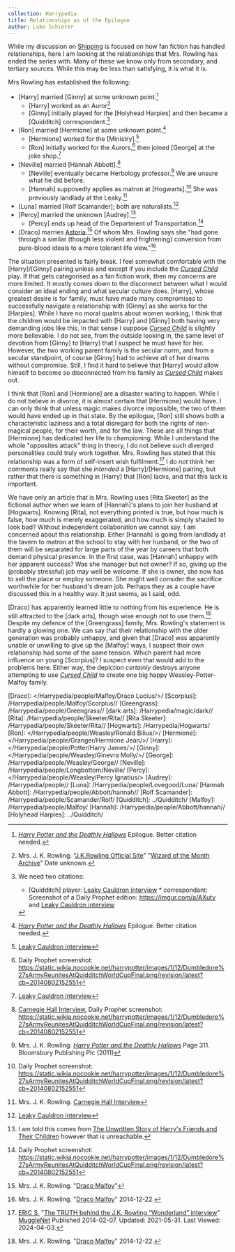 ```yaml
---
collection: Harrypedia
title: Relationships as of the Epilogue
author: Luke Schierer
---
```


While my discussion on [Shipping] is focused on how fan fiction has
handled relationships, here I am looking at the relationships that
Mrs. Rowling has ended the series with. Many of these we know only
from secondary, and tertiary sources. While this may be less than
satisfying, it is what it is.

Mrs Rowling has established the following:

- [Harry] married [Ginny] at some unknown point.[^HPGW]
  - [Harry] worked as an Auror[^HPJob]
  - [Ginny] initially played for the [Holyhead Harpies]
    and then became a [Quidditch] correspondent.[^GWJob]
- [Ron] married [Hermione] at some unknown point.[^RWHG]
  - [Hermione] worked for the [Ministry].[^HGJob]
  - [Ron] initially worked for the Aurors,[^RWJ1] then
    joined [George] at the joke shop.[^RWJob]
- [Neville] married [Hannah Abbott].[^NLHA]
  - [Neville] eventually became Herbology professor.[^NLJob] We are
    unsure what he did before.
  - [Hannah] supposedly applies as matron at [Hogwarts].[^HAJ2]
    She was previously landlady at the Leaky.[^HAJ1]
- [Luna] married [Rolf Scamander]; both are naturalists.[^LSRS]
- [Percy] married the unknown [Audrey].[^PWA]
  - [Percy] ends up head of the Department of Transportation.[^PWJob]
- [Draco] marries [Astoria].[^DMAG] Of whom Mrs. Rowling says she
  "had gone through a similar (though less violent and frightening)
  conversion from pure-blood ideals to a more tolerant life view."[^AG]

The situation presented is fairly bleak. I feel somewhat comfortable
with the [Harry]/[Ginny] pairing unless and except if you include the
_[Cursed Child]_ play. If that gets categorised as a fan fiction
work, then my concerns are more limited. It mostly comes down to the
disconnect between what I would consider an ideal ending and what
secular culture does. [Harry], whose greatest desire is for family,
must have made many compromises to successfully navigate a
relationship with [Ginny] as she works for the [Harpies]. While I
have no moral qualms about women working, I think that the children
would be impacted with [Harry] and [Ginny] both having very demanding
jobs like this. In that sense I suppose _[Cursed Child]_ is slightly
more believable. I do not see, from the outside looking in, the same
level of devotion from [Ginny] to [Harry] that I suspect he must have
for her. However, the two working parent family is the secular norm,
and from a secular standpoint, of course [Ginny] had to achieve _all_
of her dreams without compromise. Still, I find it hard to believe
that [Harry] would allow himself to become so disconnected from his
family as _[Cursed Child]_ makes out.

I think that [Ron] and [Hermione] are a disaster waiting to happen.
While I do not believe in divorce, it is almost certain that
[Hermione] would have. I can only think that unless magic makes
divorce impossible, the two of them would have ended up in that state.
By the epilogue, [Ron] still shows both a characteristic laziness and
a total disregard for both the rights of non-magical people, for their
worth, and for the law. These are all things that [Hermione] has
dedicated her life to championing. While I understand the whole
"opposites attack" thing in theory, I do not believe such diverged
personalities could truly work together. Mrs. Rowling has stated that this relationship was a form of self-insert wish fulfilment.[^240403-1] I do
_not_ think her comments really say that she _intended_ a [Harry]/[Hermione]
pairing, but rather that there is something in [Harry] that [Ron] lacks, and that this lack is important.

We have only an article that is Mrs. Rowling uses [Rita Skeeter] as
the fictional author when we learn of [Hannah]'s plans to join her
husband at [Hogwarts]. Knowing [Rita], not everything printed is
true, but how much is false, how much is merely exaggerated, and how
much is simply shaded to look bad? Without independent collaboration
we cannot say. I am concerned about this relationship. Either
[Hannah] is going from landlady at the tavern to matron at the school
to stay with her husband, or the two of them will be separated for
large parts of the year by careers that both demand physical presence.
In the first case, was [Hannah] unhappy with her apparent success?
Was she manager but not owner? If so, giving up the (probably
stressful) job may well be welcome. If she is owner, she now has to
sell the place or employ someone. She might well consider the
sacrifice worthwhile for her husband's dream job. Perhaps they as a
couple have discussed this in a healthy way. It just seems, as I
said, odd.

[Draco] has apparently learned little to nothing from his experience.
He is still attracted to the [dark arts], though wise enough not to
use them.[^DMDA] Despite my defence of the [Greengrass] family, Mrs.
Rowling's statement is hardly a glowing one. We can say that their
relationship with the older generation was probably unhappy, and given
that [Draco] was apparently unable or unwilling to give up the
[Malfoy] ways, I suspect their own relationship had some of the same
tension. Which parent had more influence on young [Scorpius]? I
suspect even that would add to the problems here. Either way, the
depiction _certainly_ destroys anyone attempting to use _[Cursed Child]_
to create one big happy Weasley-Potter-Malfoy family.

[Shipping]: ../Shipping/
[Astoria]: /Harrypedia/people/Greengrass/Astoria/

[Draco]: </Harrypedia/people/Malfoy/Draco Lucius/>/
[Scorpius]: /Harrypedia/people/Malfoy/Scorpius//
[Greengrass]: /Harrypedia/people/Greengrass//
[dark arts]: /Harrypedia/magic/dark//
[Rita]: /Harrypedia/people/Skeeter/Rita//
[Rita Skeeter]: /Harrypedia/people/Skeeter/Rita//
[Hogwarts]: /Harrypedia/Hogwarts/
[Ron]: </Harrypedia/people/Weasley/Ronald Bilius/>/
[Hermione]: </Harrypedia/people/Granger/Hermione Jean/>/
[Harry]: </Harrypedia/people/Potter/Harry James/>/
[Ginny]: </Harrypedia/people/Weasley/Ginevra Molly/>/
[George]: /Harrypedia/people/Weasley/George//
[Neville]: /Harrypedia/people/Longbottom/Neville/
[Percy]: </Harrypedia/people/Weasley/Percy Ignatius/>
[Audrey]: /Harrypedia/people//
[Luna]: /Harrypedia/people/Lovegood/Luna/
[Hannah Abbott]: /Harrypedia/people/Abbott/hannah//
[Rolf Scamander]: /Harrypedia/people/Scamander/Rolf/
[Quidditch]: ../Quidditch/
[Malfoy]: /Harrypedia/people/Malfoy/
[Hannah]: /Harrypedia/people/Abbott/hannah//
[Holyhead Harpies]: ../Quidditch/

[^AG]: Mrs. J. K. Rowling. "[Draco Malfoy]" 2014-12-22.

[^DWAG]: Mrs. J. K. Rowling. "[Draco Malfoy]" 2014-12-22.

[^DMDA]: Mrs. J. K. Rowling. "[Draco Malfoy]" 2014-12-22.

[Draco Malfoy]: https://www.rowlingindex.org/work/dmpm/

[^DMAG]: Mrs. J. K. Rowling. "[Draco Malfoy]"

[^PWA]: I am told this comes from [The Unwritten Story of Harry's Friends and Their Children](http://entertainment.timesonline.co.uk/tol/arts_and_entertainment/books/article3105517.ece) however that is unreachable.

[^NLHA]: [Carnegie Hall Interview], Daily Prophet screenshot: https://static.wikia.nocookie.net/harrypotter/images/1/12/Dumbledore%27sArmyReunitesAtQuidditchWorldCupFinal.png/revision/latest?cb=20140802152551

[^PWJob]: Daily Prophet screenshot: https://static.wikia.nocookie.net/harrypotter/images/1/12/Dumbledore%27sArmyReunitesAtQuidditchWorldCupFinal.png/revision/latest?cb=20140802152551

[^HAJ2]: Daily Prophet screenshot: https://static.wikia.nocookie.net/harrypotter/images/1/12/Dumbledore%27sArmyReunitesAtQuidditchWorldCupFinal.png/revision/latest?cb=20140802152551

[^HAJ1]: Mrs. J. K. Rowling. [Carnegie Hall Interview]

[Carnegie Hall Interview]: http://www.the-leaky-cauldron.org/2007/10/20/j-k-rowling-at-carnegie-hall-reveals-dumbledore-is-gay-neville-marries-hannah-abbott-and-scores-more/

[^LSRS]: [Leaky Cauldron interview]

[^HGJob]: [Leaky Cauldron interview]

[^RWJob]: [Leaky Cauldron interview]

[^NLJob]:
    Mrs. J. K. Rowling. _[Harry Potter and the Deathly Hallows]_
    Page 311. Bloomsbury Publishing Plc (2011)

[Harry Potter and the Deathly Hallows]: https://www.librarything.com/work/3577382

[^RWJ1]: Daily Prophet screenshot: https://static.wikia.nocookie.net/harrypotter/images/1/12/Dumbledore%27sArmyReunitesAtQuidditchWorldCupFinal.png/revision/latest?cb=20140802152551

[^GWJob]: We need two citations:

    - [Quidditch] player: [Leaky Cauldron interview] \* correspondant:
      Screenshot of a Daily Prophet edition: https://imgur.com/a/AXutv
      and [Leaky Cauldron interview]

[Leaky Cauldron interview]: http://www.the-leaky-cauldron.org/2007/07/30/j-k-rowling-web-chat-transcript/

[^HPJob]: Mrs. J. K. Rowling. "[J.K.Rowling Official Site]" "[Wizard of the Month Archive]" Date unknown.

[J.K.Rowling Official Site]: https://www.therowlinglibrary.com/jkrowling.com/textonly/en
[Wizard of the Month Archive]: https://www.therowlinglibrary.com/jkrowling.com/textonly/en/wotm.html

[^RWHG]: _[Harry Potter and the Deathly Hallows]_ Epilogue. Better citation needed.

[^HPGW]: _[Harry Potter and the Deathly Hallows]_ Epilogue. Better citation needed.

[Harry Potter and the Deathly Hallows]: https://www.librarything.com/work/3577382
[Cursed Child]: https://www.librarything.com/work/23409259

[^240403-1]:
    [ERIC S.](https://www.mugglenet.com/author/eric/)
    "[The TRUTH behind the J.K. Rowling “Wonderland” interview](https://www.mugglenet.com/2014/02/the-truth-behind-the-j-k-rowling-wonderland-interview/)"
    [MuggleNet](https://www.mugglenet.com/) Published 2014-02-07. Updated: 2021-05-31. Last Viewed: 2024-04-03.
